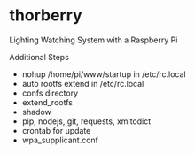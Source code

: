 # thorberry

Lighting Watching System with a Raspberry Pi

Additional Steps
- nohup /home/pi/www/startup in /etc/rc.local
- auto rootfs extend in /etc/rc.local 
- confs directory
- extend_rootfs
- shadow
- pip, nodejs, git, requests, xmltodict
- crontab for update
- wpa_supplicant.conf
